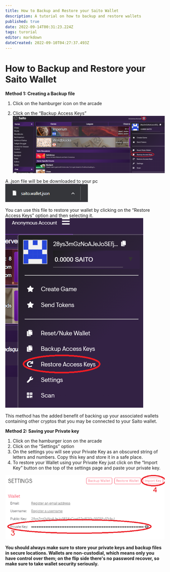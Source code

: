```yaml
---
title: How to Backup and Restore your Saito Wallet
description: A tutorial on how to backup and restore wallets
published: true
date: 2022-09-14T00:31:23.224Z
tags: turorial
editor: markdown
dateCreated: 2022-09-10T04:27:37.493Z
---
```


# How to Backup and Restore your Saito Wallet

**Method 1: Creating a Backup file**
1) Click on the hamburger icon on the arcade

2) Click on the “Backup Access Keys”
![backup1.png](/backup1.png)

A .json file will be be downloaded to your pc
![backup2.png](/backup2.png)

You can use this file to restore your wallet by clicking on the “Restore Access Keys” option and then selecting it.
![backup3.png](/backup3.png)

This method has the added benefit of backing up your associated wallets containing other cryptos that you may be connected to your Saito wallet.

**Method 2: Saving your Private key**
1) Click on the hamburger icon on the arcade
2) Click on the “Settings” option
3) On the settings you will see your Private Key as an obscured string of letters and numbers. Copy this key and store it in a safe place.
4) To restore your Wallet using your Private Key just click on the “Import Key” button on the top of the settings page and paste your private key.

![backup4.png](/backup4.png)

**You should always make sure to store your private keys and backup files in secure locations. Wallets are non-custodial, which means only you have control over them; on the flip side there's no password recover, so make sure to take wallet security seriously.**
